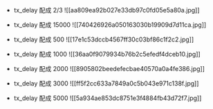 - tx_delay 配成 2/3
![[aa809ea92b027e33db97c0fd05e5a80a.jpg]]
- tx_delay 配成 15000
![[740426926a050163030b19909d7d11ca.jpg]]

- tx_delay 配成 500
![[17e1c53dccb4567ff30c03bf86c1f2c2.jpg]]

- tx_delay 配成 1000
![[36aa0f9079934b76b2c5efedf4dceb10.jpg]]

- tx_delay 配成 2000
![[8905802beedefecbae40570a0a4fe386.jpg]]

- tx_delay 配成 3000
![[ff5f2cc633a7849a0c5b043e971c138f.jpg]]



- tx_delay 配成 5000
![[5a934ae853dc8751e3f4884fb43d72f7.jpg]]
